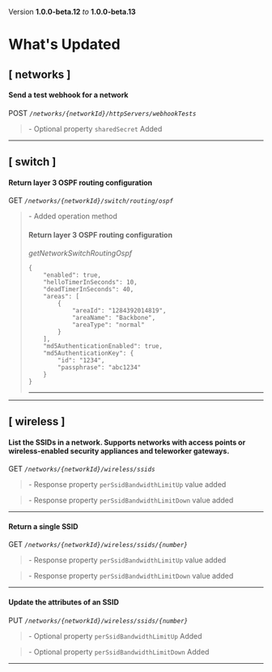 Version **1.0.0-beta.12** _to_ **1.0.0-beta.13**

What's Updated
==============

\[ networks \]
--------------

#### Send a test webhook for a network

POST _`/networks/{networkId}/httpServers/webhookTests`_

> \- Optional property `sharedSecret` Added

* * *

\[ switch \]
------------

#### Return layer 3 OSPF routing configuration

GET _`/networks/{networkId}/switch/routing/ospf`_

> \- Added operation method  
> 
> #### Return layer 3 OSPF routing configuration
> 
> _getNetworkSwitchRoutingOspf_
> 
>     {
>         "enabled": true,
>         "helloTimerInSeconds": 10,
>         "deadTimerInSeconds": 40,
>         "areas": [
>             {
>                 "areaId": "1284392014819",
>                 "areaName": "Backbone",
>                 "areaType": "normal"
>             }
>         ],
>         "md5AuthenticationEnabled": true,
>         "md5AuthenticationKey": {
>             "id": "1234",
>             "passphrase": "abc1234"
>         }
>     }
> 
> * * *

* * *

\[ wireless \]
--------------

#### List the SSIDs in a network. Supports networks with access points or wireless-enabled security appliances and teleworker gateways.

GET _`/networks/{networkId}/wireless/ssids`_

> \- Response property `perSsidBandwidthLimitUp` value added

> \- Response property `perSsidBandwidthLimitDown` value added

* * *

#### Return a single SSID

GET _`/networks/{networkId}/wireless/ssids/{number}`_

> \- Response property `perSsidBandwidthLimitUp` value added

> \- Response property `perSsidBandwidthLimitDown` value added

* * *

#### Update the attributes of an SSID

PUT _`/networks/{networkId}/wireless/ssids/{number}`_

> \- Optional property `perSsidBandwidthLimitUp` Added

> \- Optional property `perSsidBandwidthLimitDown` Added

* * *

